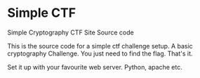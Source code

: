 # Simple CTF
Simple Cryptography CTF Site Source code

This is the source code for a simple ctf challenge setup. A basic cryptography Challenge.
You just need to find the flag. That's it.


Set it up with your favourite web server. Python, apache etc.
